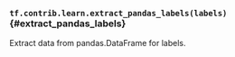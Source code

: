 ### `tf.contrib.learn.extract_pandas_labels(labels)` {#extract_pandas_labels}

Extract data from pandas.DataFrame for labels.

